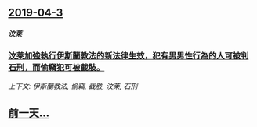 ## [2019-04-3](/news/2019/04/3/index.md)

##### 汶莱
### [汶莱加強執行伊斯蘭教法的新法律生效，犯有男男性行為的人可被判石刑，而偷竊犯可被截肢。 ](/news/2019/04/3/汶莱加強執行伊斯蘭教法的新法律生效-犯有男男性行為的人可被判石刑-而偷竊犯可被截肢.md)
_上下文: 伊斯蘭教法, 偷竊, 截肢, 汶莱, 石刑_

## [前一天...](/news/2019/04/2/index.md)

